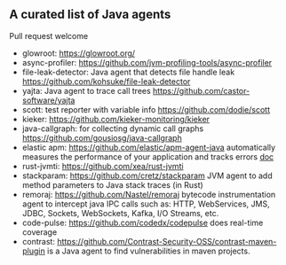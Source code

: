 ## A curated list of Java agents

Pull request welcome

* glowroot: <https://glowroot.org/>
* async-profiler: <https://github.com/jvm-profiling-tools/async-profiler>
* file-leak-detector: Java agent that detects file handle leak <https://github.com/kohsuke/file-leak-detector>
* yajta: Java agent to trace call trees <https://github.com/castor-software/yajta>
* scott: test reporter with variable info <https://github.com/dodie/scott>
* kieker: <https://github.com/kieker-monitoring/kieker>
* java-callgraph: for collecting dynamic call graphs <https://github.com/gousiosg/java-callgraph>
* elastic apm: <https://github.com/elastic/apm-agent-java> automatically measures the performance of your application and tracks errors [doc](https://www.elastic.co/guide/en/apm/agent/java/current/index.html)
* rust-jvmti: <https://github.com/xea/rust-jvmti>
* stackparam: <https://github.com/cretz/stackparam> JVM agent to add method parameters to Java stack traces
(in Rust)
* remoraj: <https://github.com/Nastel/remoraj> bytecode instrumentation agent to intercept java IPC calls such as: HTTP, WebServices, JMS, JDBC, Sockets, WebSockets, Kafka, I/O Streams, etc.
* code-pulse: <https://github.com/codedx/codepulse> does real-time coverage
* contrast: <https://github.com/Contrast-Security-OSS/contrast-maven-plugin> is a Java agent to find vulnerabilities in maven projects.
